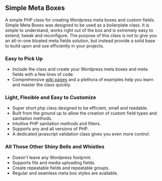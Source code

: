 ## Simple Meta Boxes

A simple PHP class for creating Wordpress meta boxes and custom fields. Simple Meta Boxes was designed to be used as a boilerplate class. It is simple to understand, works right out of the box and is extremely easy to extend, tweak and reconfigure. The purpose of this class is not to give you an all-in-one bloated meta fields solution, but instead provide a solid base to build upon and use efficiently in your projects.

### Easy to Pick Up

* Include the class and create your Wordpress meta boxes and meta fields with a few lines of code.
* Comprehensive [wiki pages](https://github.com/nadavrt/simple-meta-boxes/wiki) and a plethora of examples help you learn and master the class quickly.

### Light, Flexible and Easy to Customize 

* Super short php class designed to be efficient, small and readable.
* Built from the ground up to allow the creation of custom field types and sanitation methods.
* Intuitive PHP sanitation methods and filters.
* Supports any and all versions of PHP.
* A dedicated javascript validation class gives you even more control.

### All Those Other Shiny Bells and Whistles

* Doesn't leave any Wordpress footprint.
* Supports file and media uploading fields.
* Create repeatable fields and repeatable groups.
* Regular and seamless meta box styles are available.
    